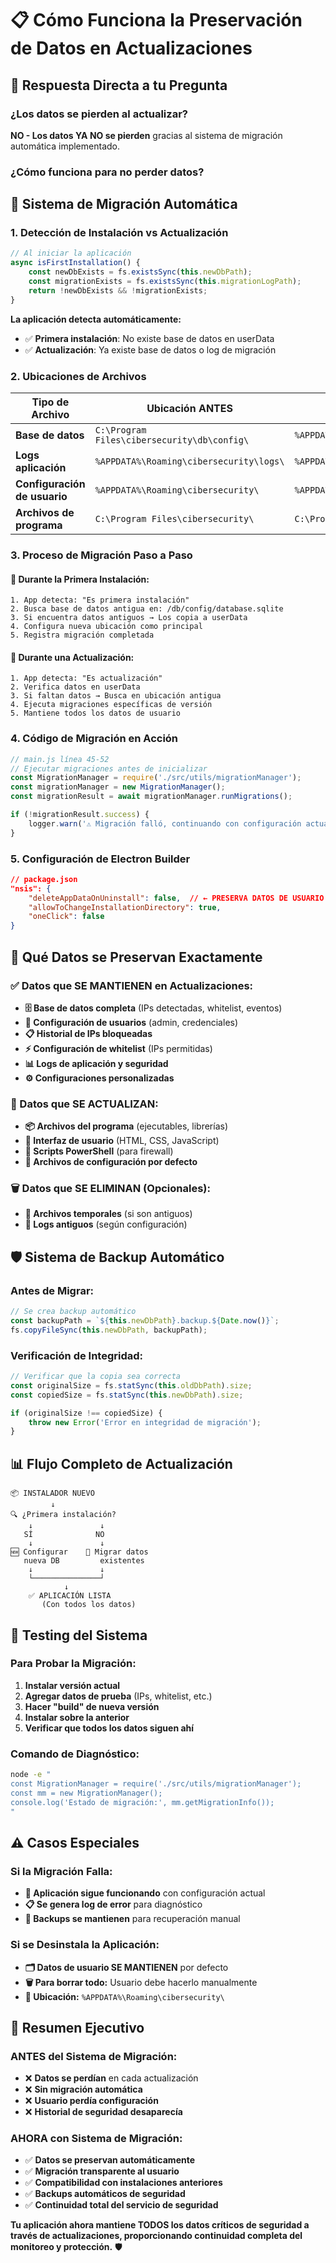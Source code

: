 # 📋 Cómo Funciona la Preservación de Datos en Actualizaciones

## 🎯 **Respuesta Directa a tu Pregunta**

### **¿Los datos se pierden al actualizar?**
**NO - Los datos YA NO se pierden** gracias al sistema de migración automática implementado.

### **¿Cómo funciona para no perder datos?**

## 🔄 **Sistema de Migración Automática**

### **1. Detección de Instalación vs Actualización**
```javascript
// Al iniciar la aplicación
async isFirstInstallation() {
    const newDbExists = fs.existsSync(this.newDbPath);
    const migrationExists = fs.existsSync(this.migrationLogPath);
    return !newDbExists && !migrationExists;
}
```

**La aplicación detecta automáticamente:**
- ✅ **Primera instalación**: No existe base de datos en userData
- ✅ **Actualización**: Ya existe base de datos o log de migración

### **2. Ubicaciones de Archivos**

| Tipo de Archivo | Ubicación ANTES | Ubicación AHORA | Comportamiento |
|-----------------|-----------------|-----------------|----------------|
| **Base de datos** | `C:\Program Files\cibersecurity\db\config\` | `%APPDATA%\Roaming\cibersecurity\` | ✅ **SE MANTIENE** |
| **Logs aplicación** | `%APPDATA%\Roaming\cibersecurity\logs\` | `%APPDATA%\Roaming\cibersecurity\logs\` | ✅ **SE MANTIENE** |
| **Configuración de usuario** | `%APPDATA%\Roaming\cibersecurity\` | `%APPDATA%\Roaming\cibersecurity\` | ✅ **SE MANTIENE** |
| **Archivos de programa** | `C:\Program Files\cibersecurity\` | `C:\Program Files\cibersecurity\` | 🔄 **SE ACTUALIZA** |

### **3. Proceso de Migración Paso a Paso**

#### **🚀 Durante la Primera Instalación:**
```
1. App detecta: "Es primera instalación"
2. Busca base de datos antigua en: /db/config/database.sqlite
3. Si encuentra datos antiguos → Los copia a userData
4. Configura nueva ubicación como principal
5. Registra migración completada
```

#### **🔄 Durante una Actualización:**
```
1. App detecta: "Es actualización"
2. Verifica datos en userData
3. Si faltan datos → Busca en ubicación antigua
4. Ejecuta migraciones específicas de versión
5. Mantiene todos los datos de usuario
```

### **4. Código de Migración en Acción**

```javascript
// main.js línea 45-52
// Ejecutar migraciones antes de inicializar
const MigrationManager = require('./src/utils/migrationManager');
const migrationManager = new MigrationManager();
const migrationResult = await migrationManager.runMigrations();

if (!migrationResult.success) {
    logger.warn('⚠️ Migración falló, continuando con configuración actual');
}
```

### **5. Configuración de Electron Builder**

```json
// package.json
"nsis": {
    "deleteAppDataOnUninstall": false,  // ← PRESERVA DATOS DE USUARIO
    "allowToChangeInstallationDirectory": true,
    "oneClick": false
}
```

## 📁 **Qué Datos se Preservan Exactamente**

### **✅ Datos que SE MANTIENEN en Actualizaciones:**
- **🗄️ Base de datos completa** (IPs detectadas, whitelist, eventos)
- **👤 Configuración de usuarios** (admin, credenciales)
- **📋 Historial de IPs bloqueadas**
- **⚡ Configuración de whitelist** (IPs permitidas)
- **📊 Logs de aplicación y seguridad**
- **⚙️ Configuraciones personalizadas**

### **🔄 Datos que SE ACTUALIZAN:**
- **📦 Archivos del programa** (ejecutables, librerías)
- **🎨 Interfaz de usuario** (HTML, CSS, JavaScript)
- **📜 Scripts PowerShell** (para firewall)
- **🔧 Archivos de configuración por defecto**

### **🗑️ Datos que SE ELIMINAN (Opcionales):**
- **📁 Archivos temporales** (si son antiguos)
- **📄 Logs antiguos** (según configuración)

## 🛡️ **Sistema de Backup Automático**

### **Antes de Migrar:**
```javascript
// Se crea backup automático
const backupPath = `${this.newDbPath}.backup.${Date.now()}`;
fs.copyFileSync(this.newDbPath, backupPath);
```

### **Verificación de Integridad:**
```javascript
// Verificar que la copia sea correcta
const originalSize = fs.statSync(this.oldDbPath).size;
const copiedSize = fs.statSync(this.newDbPath).size;

if (originalSize !== copiedSize) {
    throw new Error('Error en integridad de migración');
}
```

## 📊 **Flujo Completo de Actualización**

```
📦 INSTALADOR NUEVO
         ↓
🔍 ¿Primera instalación?
    ↓               ↓
   SÍ              NO
    ↓               ↓
🆕 Configurar    🔄 Migrar datos
   nueva DB         existentes
    ↓               ↓
    └───────────────┘
            ↓
    ✅ APLICACIÓN LISTA
       (Con todos los datos)
```

## 🧪 **Testing del Sistema**

### **Para Probar la Migración:**
1. **Instalar versión actual**
2. **Agregar datos de prueba** (IPs, whitelist, etc.)
3. **Hacer "build" de nueva versión**
4. **Instalar sobre la anterior**
5. **Verificar que todos los datos siguen ahí**

### **Comando de Diagnóstico:**
```bash
node -e "
const MigrationManager = require('./src/utils/migrationManager');
const mm = new MigrationManager();
console.log('Estado de migración:', mm.getMigrationInfo());
"
```

## ⚠️ **Casos Especiales**

### **Si la Migración Falla:**
- **🔄 Aplicación sigue funcionando** con configuración actual
- **📋 Se genera log de error** para diagnóstico
- **💾 Backups se mantienen** para recuperación manual

### **Si se Desinstala la Aplicación:**
- **🗂️ Datos de usuario SE MANTIENEN** por defecto
- **🗑️ Para borrar todo:** Usuario debe hacerlo manualmente
- **📁 Ubicación:** `%APPDATA%\Roaming\cibersecurity\`

## 🎯 **Resumen Ejecutivo**

### **ANTES del Sistema de Migración:**
- ❌ **Datos se perdían** en cada actualización
- ❌ **Sin migración automática**
- ❌ **Usuario perdía configuración**
- ❌ **Historial de seguridad desaparecía**

### **AHORA con Sistema de Migración:**
- ✅ **Datos se preservan automáticamente**
- ✅ **Migración transparente al usuario**
- ✅ **Compatibilidad con instalaciones anteriores**
- ✅ **Backups automáticos de seguridad**
- ✅ **Continuidad total del servicio de seguridad**

**Tu aplicación ahora mantiene TODOS los datos críticos de seguridad a través de actualizaciones, proporcionando continuidad completa del monitoreo y protección.** 🛡️